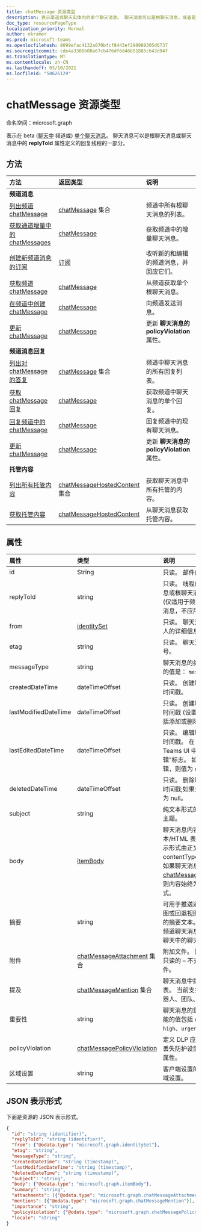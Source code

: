 ```yaml
---
title: chatMessage 资源类型
description: 表示渠道或聊天实体内的单个聊天消息。 聊天消息可以是根聊天消息，或者是聊天消息中的 **replyToId** 属性定义的线程的一部分。
doc_type: resourcePageType
localization_priority: Normal
author: nkramer
ms.prod: microsoft-teams
ms.openlocfilehash: 8099efac4132a070bfcf8443ef290989305d6737
ms.sourcegitcommit: cde4a3386b08a67cb476df6d46b51885c643d94f
ms.translationtype: MT
ms.contentlocale: zh-CN
ms.lasthandoff: 03/10/2021
ms.locfileid: "50626129"
---
```

# <a name="chatmessage-resource-type"></a>chatMessage 资源类型

命名空间：microsoft.graph

表示在 beta ([聊天中](./channel.md) 频道或) [单个聊天消息](/graph/api/resources/chat?view=graph-rest-beta&preserve-view=true)。 聊天消息可以是根聊天消息或聊天消息中的 **replyToId** 属性定义的回复线程的一部分。

## <a name="methods"></a>方法

| 方法       | 返回类型  |说明|
|:---------------|:--------|:----------|
|**频道消息**| | |
|[列出频道 chatMessage](../api/channel-list-messages.md) | [chatMessage](chatmessage.md) 集合 | 频道中所有根聊天消息的列表。|
|[获取通道增量中的 chatMessages](../api/chatmessage-delta.md)  | [chatMessage](../resources/chatmessage.md) | 获取频道中的增量聊天消息。 |
|[创建新频道消息的订阅](../api/subscription-post-subscriptions.md) | [订阅](subscription.md) | 收听新的和编辑的频道消息，并回应它们。 |
|[获取频道 chatMessage](../api/channel-get-message.md) | [chatMessage](chatmessage.md) | 从频道获取单个根聊天消息。|
|[在频道中创建 chatMessage](../api/channel-post-message.md) | [chatMessage](../resources/chatmessage.md) | 向频道发送消息。 |
|[更新 chatMessage](../api/chatmessage-update.md)|[chatMessage](chatmessage.md)| 更新 **聊天消息的 policyViolation** 属性。|
|**频道消息回复**| | |
|[列出对 chatMessage 的答复](../api/channel-list-messagereplies.md) | [chatMessage](chatmessage.md) 集合| 频道中聊天消息的所有回复列表。|
|[获取 chatMessage 回复](../api/channel-get-messagereply.md) | [chatMessage](chatmessage.md)| 获取频道中聊天消息的单个回复。|
|[回复频道中的 chatMessage](../api/channel-post-messagereply.md) | [chatMessage](chatmessage.md)| 回复频道中的现有聊天消息。|
|[更新 chatMessage](../api/chatmessage-update.md)|[chatMessage](chatmessage.md)| 更新 **聊天消息的 policyViolation** 属性。|
|**托管内容**| | |
|[列出所有托管内容](../api/chatmessage-list-chatmessagehostedcontents.md) | [chatMessageHostedContent](../resources/chatmessagehostedcontent.md) 集合| 获取聊天消息中所有托管的内容。|
|[获取托管内容](../api/chatmessagehostedcontent-get.md) | [chatMessageHostedContent](../resources/chatmessagehostedcontent.md) | 从聊天消息获取托管内容。|

## <a name="properties"></a>属性

| 属性   | 类型 |说明|
|:---------------|:--------|:----------|
|id|String| 只读。 邮件的唯一 ID。|
|replyToId| string | 只读。 线程的父聊天消息或根聊天消息的 ID。  (仅适用于频道中的聊天消息，不应用于聊天)  |
|from|[identitySet](identityset.md)| 只读。 聊天消息的发件人的详细信息。|
|etag| string | 只读。 聊天消息的版本号。 |
|messageType|string|聊天消息的类型。 可能的值是： `message` .|
|createdDateTime|dateTimeOffset|只读。 创建聊天消息的时间戳。|
|lastModifiedDateTime|dateTimeOffset|只读。 创建聊天消息的时间戳 (设置) 编辑，包括添加或删除反应时。 |
|lastEditedDateTime|dateTimeOffset|只读。 编辑聊天消息的时间戳。 在 Microsoft Teams UI 中触发"已编辑"标志。 如果未进行编辑，则值为 `null` 。|
|deletedDateTime|dateTimeOffset|只读。 删除聊天消息的时间戳;如果未删除，则为 null。 |
|subject|string| 纯文本形式的聊天消息的主题。|
|body|[itemBody](itembody.md)|聊天消息内容的纯文本/HTML 表示形式。 表示形式由正文中的 contentType 进行指定。 如果聊天消息包含 [chatMessageMention，](chatmessagemention.md)则内容始终为 HTML 格式。 |
|摘要|string| 可用于推送通知和摘要视图或回退视图的聊天消息的摘要文本。 仅适用于频道聊天消息，不应用于聊天中的聊天消息。 |
|附件|[chatMessageAttachment](chatmessageattachment.md) 集合 |附加文件。 附件目前是只读的 – 不支持发送附件。 |
|提及|[chatMessageMention](chatmessagemention.md) 集合| 聊天消息中提到的实体列表。 当前支持用户、机器人、团队、渠道。|
|重要性| string | 聊天消息的重要性。 可能的值包括 `normal`、`high`、`urgent`。|
| policyViolation | [chatMessagePolicyViolation](../resources/chatmessagepolicyviolation.md) |定义 DLP 应用程序数据丢失防护设置 (违反) 的属性。|
|区域设置|string|客户端设置的聊天消息区域设置。|

## <a name="json-representation"></a>JSON 表示形式

下面是资源的 JSON 表示形式。

<!-- {
  "blockType": "resource",
  "optionalProperties": [
    "deleted",
    "deletedDateTime",
    "attachments",
    "importance",
    "mentions",
    "subject",
    "summary",
    "policyViolation",
    "locale"
  ],
  "baseType": "microsoft.graph.entity",
  "@odata.type": "microsoft.graph.chatMessage"
}-->

```json
{
  "id": "string (identifier)",
  "replyToId": "string (identifier)",
  "from": {"@odata.type": "microsoft.graph.identitySet"},
  "etag": "string",
  "messageType": "string",
  "createdDateTime": "string (timestamp)",
  "lastModifiedDateTime": "string (timestamp)",
  "deletedDateTime": "string (timestamp)",
  "subject": "string",
  "body": {"@odata.type": "microsoft.graph.itemBody"},
  "summary": "string",
  "attachments": [{"@odata.type": "microsoft.graph.chatMessageAttachment"}],
  "mentions": [{"@odata.type": "microsoft.graph.chatMessageMention"}],
  "importance": "string",
  "policyViolation": {"@odata.type": "microsoft.graph.chatMessagePolicyViolation"},
  "locale": "string"
}
```

<!-- uuid: 8fcb5dbc-d5aa-4681-8e31-b001d5168d79
2015-10-25 14:57:30 UTC -->
<!--
{
  "type": "#page.annotation",
  "description": "chat message resource",
  "keywords": "",
  "section": "documentation",
  "tocPath": "",
  "suppressions": []
}
-->
